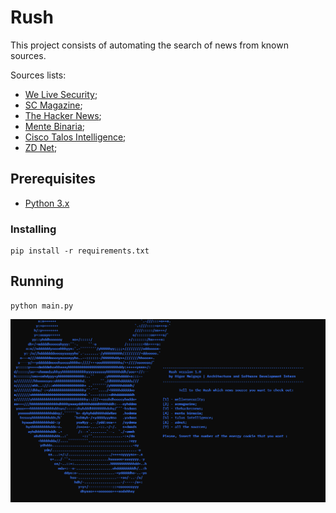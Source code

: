 # Rush
This project consists of automating the search of news from known sources.

Sources lists:

- [We Live Security](https://www.welivesecurity.com/br/);
- [SC Magazine](https://www.scmagazine.com/);
- [The Hacker News](https://thehackernews.com/);
- [Mente Binaria](https://www.mentebinaria.com.br/noticias/);
- [Cisco Talos Intelligence](https://talosintelligence.com/);
- [ZD Net](https://www.zdnet.com/topic/security/);

## Prerequisites

- [Python 3.x](https://www.python.org/downloads/release/python-376/)

### Installing
```
pip install -r requirements.txt
```

## Running
```
python main.py
``` 
![](./image/rush.png)
